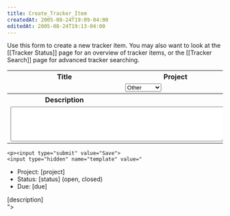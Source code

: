 ```yaml
---
title: Create_Tracker_Item
createdAt: 2005-08-24T19:09-04:00
editedAt: 2005-08-24T19:13-04:00
---
```


Use this form to create a new tracker item. You may also want to look at the [[Tracker Status]] page for an overview of tracker items, or the [[Tracker Search]] page for advanced tracker searching.


<form method="POST" action="wiki.pl?id=trackertest">
<style>
  td {
    border: 0;
  }
</style>

<input type=hidden name="bypass" value='awwaiid'>
  <table border=0 cellspacing=3 style="border: 0">
    <tr>
      <th>Title</th>
      <th>Project</th>
    </tr>
    <tr>
      <td>

<script language="JavaScript"><!--
var date = new Date();
var d  = date.getDate();
var day = (d < 10) ? '0' + d : d;
var m = date.getMonth() + 1;
var month = (m < 10) ? '0' + m : m;
var yy = date.getYear();
var year = (yy < 1000) ? yy + 1900 : yy;

document.write("<input type=text id=titlefield name=title size=50 value='TRACKER - " + year + "." + month + "." + day + " - '><br>");
document.getElementById('titlefield').focus();
//-->
</script>
<input type="hidden" name="status" value="open">
      </td>
      <td><select name="project">
            <option>Other</option>
            <option>Timesheet</option>
          </select></td>
    </tr>
    <tr>
      <th>Description</th>
      <th>&nbsp;</th>
    </tr>
    <tr>
      <td colspan=2><textarea cols="60" rows="5" name="description"></textarea></td>
    </tr>
  </table>

    <p><input type="submit" value="Save">
    <input type="hidden" name="template" value="
* Project: [project]
* Status: [status] (open, closed)
* Due: [due]

[description]    
">
</form>


